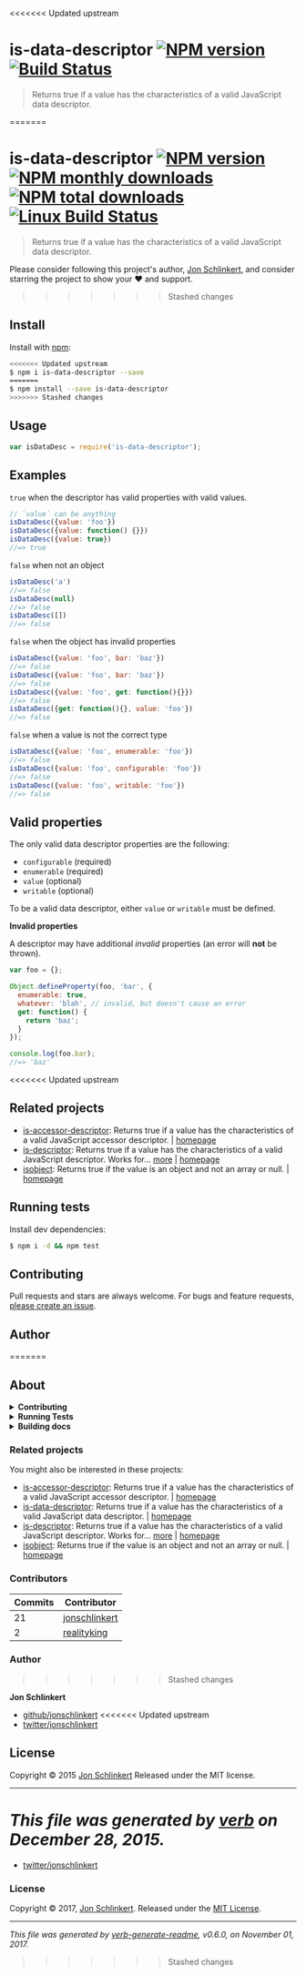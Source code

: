 <<<<<<< Updated upstream
# is-data-descriptor [![NPM version](https://img.shields.io/npm/v/is-data-descriptor.svg)](https://www.npmjs.com/package/is-data-descriptor) [![Build Status](https://img.shields.io/travis/jonschlinkert/is-data-descriptor.svg)](https://travis-ci.org/jonschlinkert/is-data-descriptor)

> Returns true if a value has the characteristics of a valid JavaScript data descriptor.

=======
# is-data-descriptor [![NPM version](https://img.shields.io/npm/v/is-data-descriptor.svg?style=flat)](https://www.npmjs.com/package/is-data-descriptor) [![NPM monthly downloads](https://img.shields.io/npm/dm/is-data-descriptor.svg?style=flat)](https://npmjs.org/package/is-data-descriptor) [![NPM total downloads](https://img.shields.io/npm/dt/is-data-descriptor.svg?style=flat)](https://npmjs.org/package/is-data-descriptor) [![Linux Build Status](https://img.shields.io/travis/jonschlinkert/is-data-descriptor.svg?style=flat&label=Travis)](https://travis-ci.org/jonschlinkert/is-data-descriptor)

> Returns true if a value has the characteristics of a valid JavaScript data descriptor.

Please consider following this project's author, [Jon Schlinkert](https://github.com/jonschlinkert), and consider starring the project to show your :heart: and support.

>>>>>>> Stashed changes
## Install

Install with [npm](https://www.npmjs.com/):

```sh
<<<<<<< Updated upstream
$ npm i is-data-descriptor --save
=======
$ npm install --save is-data-descriptor
>>>>>>> Stashed changes
```

## Usage

```js
var isDataDesc = require('is-data-descriptor');
```

## Examples

`true` when the descriptor has valid properties with valid values.

```js
// `value` can be anything
isDataDesc({value: 'foo'})
isDataDesc({value: function() {}})
isDataDesc({value: true})
//=> true
```

`false` when not an object

```js
isDataDesc('a')
//=> false
isDataDesc(null)
//=> false
isDataDesc([])
//=> false
```

`false` when the object has invalid properties

```js
isDataDesc({value: 'foo', bar: 'baz'})
//=> false
isDataDesc({value: 'foo', bar: 'baz'})
//=> false
isDataDesc({value: 'foo', get: function(){}})
//=> false
isDataDesc({get: function(){}, value: 'foo'})
//=> false
```

`false` when a value is not the correct type

```js
isDataDesc({value: 'foo', enumerable: 'foo'})
//=> false
isDataDesc({value: 'foo', configurable: 'foo'})
//=> false
isDataDesc({value: 'foo', writable: 'foo'})
//=> false
```

## Valid properties

The only valid data descriptor properties are the following:

* `configurable` (required)
* `enumerable` (required)
* `value` (optional)
* `writable` (optional)

To be a valid data descriptor, either `value` or `writable` must be defined.

**Invalid properties**

A descriptor may have additional _invalid_ properties (an error will **not** be thrown).

```js
var foo = {};

Object.defineProperty(foo, 'bar', {
  enumerable: true,
  whatever: 'blah', // invalid, but doesn't cause an error
  get: function() {
    return 'baz';
  }
});

console.log(foo.bar);
//=> 'baz'
```

<<<<<<< Updated upstream
## Related projects

* [is-accessor-descriptor](https://www.npmjs.com/package/is-accessor-descriptor): Returns true if a value has the characteristics of a valid JavaScript accessor descriptor. | [homepage](https://github.com/jonschlinkert/is-accessor-descriptor)
* [is-descriptor](https://www.npmjs.com/package/is-descriptor): Returns true if a value has the characteristics of a valid JavaScript descriptor. Works for… [more](https://www.npmjs.com/package/is-descriptor) | [homepage](https://github.com/jonschlinkert/is-descriptor)
* [isobject](https://www.npmjs.com/package/isobject): Returns true if the value is an object and not an array or null. | [homepage](https://github.com/jonschlinkert/isobject)

## Running tests

Install dev dependencies:

```sh
$ npm i -d && npm test
```

## Contributing

Pull requests and stars are always welcome. For bugs and feature requests, [please create an issue](https://github.com/jonschlinkert/is-data-descriptor/issues/new).

## Author
=======
## About

<details>
<summary><strong>Contributing</strong></summary>

Pull requests and stars are always welcome. For bugs and feature requests, [please create an issue](../../issues/new).

</details>

<details>
<summary><strong>Running Tests</strong></summary>

Running and reviewing unit tests is a great way to get familiarized with a library and its API. You can install dependencies and run tests with the following command:

```sh
$ npm install && npm test
```

</details>

<details>
<summary><strong>Building docs</strong></summary>

_(This project's readme.md is generated by [verb](https://github.com/verbose/verb-generate-readme), please don't edit the readme directly. Any changes to the readme must be made in the [.verb.md](.verb.md) readme template.)_

To generate the readme, run the following command:

```sh
$ npm install -g verbose/verb#dev verb-generate-readme && verb
```

</details>

### Related projects

You might also be interested in these projects:

* [is-accessor-descriptor](https://www.npmjs.com/package/is-accessor-descriptor): Returns true if a value has the characteristics of a valid JavaScript accessor descriptor. | [homepage](https://github.com/jonschlinkert/is-accessor-descriptor "Returns true if a value has the characteristics of a valid JavaScript accessor descriptor.")
* [is-data-descriptor](https://www.npmjs.com/package/is-data-descriptor): Returns true if a value has the characteristics of a valid JavaScript data descriptor. | [homepage](https://github.com/jonschlinkert/is-data-descriptor "Returns true if a value has the characteristics of a valid JavaScript data descriptor.")
* [is-descriptor](https://www.npmjs.com/package/is-descriptor): Returns true if a value has the characteristics of a valid JavaScript descriptor. Works for… [more](https://github.com/jonschlinkert/is-descriptor) | [homepage](https://github.com/jonschlinkert/is-descriptor "Returns true if a value has the characteristics of a valid JavaScript descriptor. Works for data descriptors and accessor descriptors.")
* [isobject](https://www.npmjs.com/package/isobject): Returns true if the value is an object and not an array or null. | [homepage](https://github.com/jonschlinkert/isobject "Returns true if the value is an object and not an array or null.")

### Contributors

| **Commits** | **Contributor** | 
| --- | --- |
| 21 | [jonschlinkert](https://github.com/jonschlinkert) |
| 2 | [realityking](https://github.com/realityking) |

### Author
>>>>>>> Stashed changes

**Jon Schlinkert**

* [github/jonschlinkert](https://github.com/jonschlinkert)
<<<<<<< Updated upstream
* [twitter/jonschlinkert](http://twitter.com/jonschlinkert)

## License

Copyright © 2015 [Jon Schlinkert](https://github.com/jonschlinkert)
Released under the MIT license.

***

_This file was generated by [verb](https://github.com/verbose/verb) on December 28, 2015._
=======
* [twitter/jonschlinkert](https://twitter.com/jonschlinkert)

### License

Copyright © 2017, [Jon Schlinkert](https://github.com/jonschlinkert).
Released under the [MIT License](LICENSE).

***

_This file was generated by [verb-generate-readme](https://github.com/verbose/verb-generate-readme), v0.6.0, on November 01, 2017._
>>>>>>> Stashed changes
